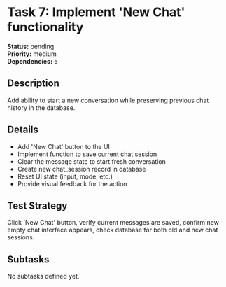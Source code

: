 # Task 7: Implement 'New Chat' functionality

**Status:** pending  
**Priority:** medium  
**Dependencies:** 5

## Description
Add ability to start a new conversation while preserving previous chat history in the database.

## Details
- Add 'New Chat' button to the UI
- Implement function to save current chat session
- Clear the message state to start fresh conversation
- Create new chat_session record in database
- Reset UI state (input, mode, etc.)
- Provide visual feedback for the action

## Test Strategy
Click 'New Chat' button, verify current messages are saved, confirm new empty chat interface appears, check database for both old and new chat sessions.

## Subtasks
No subtasks defined yet.

